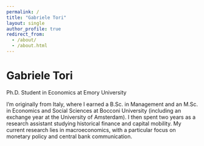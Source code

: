 ```yaml
---
permalink: /
title: "Gabriele Tori"
layout: single
author_profile: true
redirect_from:
  - /about/
  - /about.html
---
```


# Gabriele Tori

Ph.D. Student in Economics at Emory University

I’m originally from Italy, where I earned a B.Sc. in Management and an M.Sc. in Economics and Social Sciences at Bocconi University (including an exchange year at the University of Amsterdam). I then spent two years as a research assistant studying historical finance and capital mobility. My current research lies in macroeconomics, with a particular focus on monetary policy and central bank communication.
